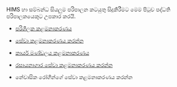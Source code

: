 HIMS හා සම්බන්ධ සියලුම පරිපාලන කටයුතු සිදුකිරීමට මෙම පිටුව පද්ධති පරිපාලකයෙකුට උපකාර කරයි.

* [පරිශීලක කළමනාකරණය](https://github.com/hmislk/hmis/wiki/%E0%B6%B4%E0%B6%BB%E0%B7%92%E0%B7%81%E0%B7%93%E0%B6%BD%E0%B6%9A-%E0%B6%9A%E0%B7%85%E0%B6%B8%E0%B6%B1%E0%B7%8F%E0%B6%9A%E0%B6%BB%E0%B6%AB%E0%B6%BA)

* [සේවා කළමනාකරණය කරන්න](https://github.com/hmislk/hmis/wiki/%E0%B7%83%E0%B7%9A%E0%B7%80%E0%B7%8F-%E0%B6%9A%E0%B7%85%E0%B6%B8%E0%B6%B1%E0%B7%8F%E0%B6%9A%E0%B6%BB%E0%B6%AB%E0%B6%BA)

* [කාර්ය මණ්ඩලය කළමනාකරණය](https://github.com/hmislk/hmis/wiki/%E0%B6%9A%E0%B7%8F%E0%B6%BB%E0%B7%8A%E0%B6%BA-%E0%B6%B8%E0%B6%AB%E0%B7%8A%E0%B6%A9%E0%B6%BD%E0%B6%BA-%E0%B6%9A%E0%B7%85%E0%B6%B8%E0%B6%B1%E0%B7%8F%E0%B6%9A%E0%B6%BB%E0%B6%AB%E0%B6%BA)

* [රසායනාගාර සේවා කළමනාකරණය කරන්න](https://github.com/hmislk/hmis/wiki/%E0%B6%BB%E0%B7%83%E0%B7%8F%E0%B6%BA%E0%B6%B1%E0%B7%8F%E0%B6%9C%E0%B7%8F%E0%B6%BB-%E0%B7%83%E0%B7%9A%E0%B7%80%E0%B7%8F-%E0%B6%9A%E0%B7%85%E0%B6%B8%E0%B6%B1%E0%B7%8F%E0%B6%9A%E0%B6%BB%E0%B6%AB%E0%B6%BA-%E0%B6%9A%E0%B6%BB%E0%B6%B1%E0%B7%8A%E0%B6%B1)

* නේවාසික රෝගීන්ගේ සේවා කළමනාකරණය කරන්න